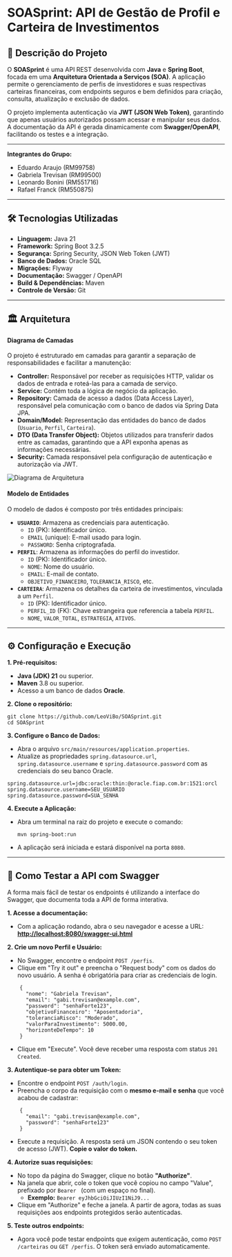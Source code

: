 # SOASprint: API de Gestão de Profil e Carteira de Investimentos

## 🚀 Descrição do Projeto
O **SOASprint** é uma API REST desenvolvida com **Java** e **Spring Boot**, focada em uma **Arquitetura Orientada a Serviços (SOA)**. A aplicação permite o gerenciamento de perfis de investidores e suas respectivas carteiras financeiras, com endpoints seguros e bem definidos para criação, consulta, atualização e exclusão de dados.

O projeto implementa autenticação via **JWT (JSON Web Token)**, garantindo que apenas usuários autorizados possam acessar e manipular seus dados. A documentação da API é gerada dinamicamente com **Swagger/OpenAPI**, facilitando os testes e a integração.

---

**Integrantes do Grupo:**
* Eduardo Araujo (RM99758)  
* Gabriela Trevisan (RM99500)  
* Leonardo Bonini (RM551716)  
* Rafael Franck (RM550875)  

---

## 🛠️ Tecnologias Utilizadas
* **Linguagem:** Java 21
* **Framework:** Spring Boot 3.2.5
* **Segurança:** Spring Security, JSON Web Token (JWT)
* **Banco de Dados:** Oracle SQL
* **Migrações:** Flyway
* **Documentação:** Swagger / OpenAPI
* **Build & Dependências:** Maven
* **Controle de Versão:** Git

---

## 🏛️ Arquitetura

#### Diagrama de Camadas
O projeto é estruturado em camadas para garantir a separação de responsabilidades e facilitar a manutenção:
* **Controller:** Responsável por receber as requisições HTTP, validar os dados de entrada e roteá-las para a camada de serviço.
* **Service:** Contém toda a lógica de negócio da aplicação.
* **Repository:** Camada de acesso a dados (Data Access Layer), responsável pela comunicação com o banco de dados via Spring Data JPA.
* **Domain/Model:** Representação das entidades do banco de dados (`Usuario`, `Perfil`, `Carteira`).
* **DTO (Data Transfer Object):** Objetos utilizados para transferir dados entre as camadas, garantindo que a API exponha apenas as informações necessárias.
* **Security:** Camada responsável pela configuração de autenticação e autorização via JWT.

![Diagrama de Arquitetura](Diagrama.png)

#### Modelo de Entidades
O modelo de dados é composto por três entidades principais:

* **`USUARIO`**: Armazena as credenciais para autenticação.
    * `ID` (PK): Identificador único.
    * `EMAIL` (unique): E-mail usado para login.
    * `PASSWORD`: Senha criptografada.
* **`PERFIL`**: Armazena as informações do perfil do investidor.
    * `ID` (PK): Identificador único.
    * `NOME`: Nome do usuário.
    * `EMAIL`: E-mail de contato.
    * `OBJETIVO_FINANCEIRO`, `TOLERANCIA_RISCO`, etc.
* **`CARTEIRA`**: Armazena os detalhes da carteira de investimentos, vinculada a um `Perfil`.
    * `ID` (PK): Identificador único.
    * `PERFIL_ID` (FK): Chave estrangeira que referencia a tabela `PERFIL`.
    * `NOME`, `VALOR_TOTAL`, `ESTRATEGIA`, `ATIVOS`.

---

## ⚙️ Configuração e Execução

**1. Pré-requisitos:**
* **Java (JDK) 21** ou superior.
* **Maven** 3.8 ou superior.
* Acesso a um banco de dados **Oracle**.

**2. Clone o repositório:**

    git clone https://github.com/LeoViBo/SOASprint.git
    cd SOASprint

**3. Configure o Banco de Dados:**
* Abra o arquivo `src/main/resources/application.properties`.
* Atualize as propriedades `spring.datasource.url`, `spring.datasource.username` e `spring.datasource.password` com as credenciais do seu banco Oracle.
```
spring.datasource.url=jdbc:oracle:thin:@oracle.fiap.com.br:1521:orcl
spring.datasource.username=SEU_USUARIO
spring.datasource.password=SUA_SENHA
```

**4. Execute a Aplicação:**
* Abra um terminal na raiz do projeto e execute o comando:

    `mvn spring-boot:run`

* A aplicação será iniciada e estará disponível na porta `8080`.

---

## 🧪 Como Testar a API com Swagger

A forma mais fácil de testar os endpoints é utilizando a interface do Swagger, que documenta toda a API de forma interativa.

**1. Acesse a documentação:**
* Com a aplicação rodando, abra o seu navegador e acesse a URL:
    [**http://localhost:8080/swagger-ui.html**](http://localhost:8080/swagger-ui.html)

**2. Crie um novo Perfil e Usuário:**
* No Swagger, encontre o endpoint `POST /perfis`.
* Clique em "Try it out" e preencha o "Request body" com os dados do novo usuário. A senha é obrigatória para criar as credenciais de login.
```
    {
      "nome": "Gabriela Trevisan",
      "email": "gabi.trevisan@example.com",
      "password": "senhaForte123",
      "objetivoFinanceiro": "Aposentadoria",
      "toleranciaRisco": "Moderado",
      "valorParaInvestimento": 5000.00,
      "horizonteDeTempo": 10
    }
```
* Clique em "Execute". Você deve receber uma resposta com status `201 Created`.

**3. Autentique-se para obter um Token:**
* Encontre o endpoint `POST /auth/login`.
* Preencha o corpo da requisição com o **mesmo e-mail e senha** que você acabou de cadastrar:
```
    {
      "email": "gabi.trevisan@example.com",
      "password": "senhaForte123"
    }
```
* Execute a requisição. A resposta será um JSON contendo o seu token de acesso (JWT). **Copie o valor do token.**

**4. Autorize suas requisições:**
* No topo da página do Swagger, clique no botão **"Authorize"**.
* Na janela que abrir, cole o token que você copiou no campo "Value", prefixado por `Bearer ` (com um espaço no final).
    * **Exemplo:** `Bearer eyJhbGciOiJIUzI1NiJ9...`
* Clique em "Authorize" e feche a janela. A partir de agora, todas as suas requisições aos endpoints protegidos serão autenticadas.

**5. Teste outros endpoints:**
* Agora você pode testar endpoints que exigem autenticação, como `POST /carteiras` ou `GET /perfis`. O token será enviado automaticamente.
